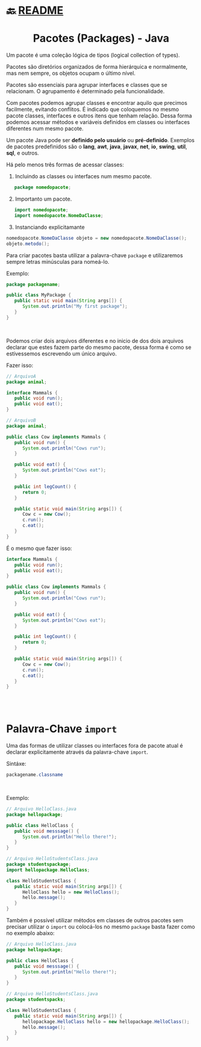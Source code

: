 # :back: [README](../../../README.md#programming-languages)

<h1 align="center">
   Pacotes (Packages) - Java
</h1>

Um pacote é uma coleção lógica de tipos (logical collection of types).

Pacotes são diretórios organizados de forma hierárquica e normalmente, mas nem sempre, os objetos ocupam o último nível.

Pacotes são essenciais para agrupar interfaces e classes que se relacionam. O agrupamento é determinado pela funcionalidade.

Com pacotes podemos agrupar classes e encontrar aquilo que precimos facilmente, evitando conflitos. É indicado que coloquemos no mesmo pacote classes, interfaces e outros itens que tenham relação. Dessa forma podemos acessar métodos e variáveis definidos em classes ou interfaces diferentes num mesmo pacote.

Um pacote Java pode ser **definido pelo usuário** ou **pré-definido**. Exemplos de pacotes predefinidos são o **lang**, **awt**, **java**, **javax**, **net**, **io**, **swing**, **util**, **sql**, e outros.

Há pelo menos três formas de acessar classes:
1. Incluindo as classes ou interfaces num mesmo pacote. 
```java
   package nomedopacote;
```
2. Importanto um pacote.
```java
   import nomedopacote;
   import nomedopacote.NomeDaClasse;
```
3. Instanciando explicitamante
```java
nomedopacote.NomeDaClasse objeto = new nomedopacote.NomeDaClasse();
objeto.metodo();
```

Para criar pacotes basta utilizar a palavra-chave `package` e utilizaremos sempre letras minúsculas para nomeá-lo.

Exemplo:

```java
package packagename;

public class MyPackage {
   public static void main(String args[]) {
      System.out.println("My first package");
   }
}
```

<br>

Podemos criar dois arquivos diferentes e no inicio de dos dois arquivos declarar que estes fazem parte do mesmo pacote, dessa forma é como se estivessemos escrevendo um único arquivo.

Fazer isso:

```java
// ArquivoA
package animal;

interface Mammals {
   public void run();
   public void eat();
}
```

```java
// ArquivoB
package animal;

public class Cow implements Mammals {
   public void run() {
      System.out.println("Cows run");
   }

   public void eat() {
      System.out.println("Cows eat");
   }

   public int legCount() {
      return 0;
   }

   public static void main(String args[]) {
      Cow c = new Cow();
      c.run();
      c.eat();
   }
}
```

É o mesmo que fazer isso:

```java
interface Mammals {
   public void run();
   public void eat();
}

public class Cow implements Mammals {
   public void run() {
      System.out.println("Cows run");
   }

   public void eat() {
      System.out.println("Cows eat");
   }

   public int legCount() {
      return 0;
   }

   public static void main(String args[]) {
      Cow c = new Cow();
      c.run();
      c.eat();
   }
}
```

<br>
<br>

# Palavra-Chave `import`
Uma das formas de utilizar classes ou interfaces fora de pacote atual é declarar explicitamente através da palavra-chave `import`.

Sintáxe:

```java
packagename.classname
```

<br>

Exemplo:

```java
// Arquivo HelloClass.java
package hellopackage;

public class HelloClass {
   public void messsage() {
      System.out.println("Hello there!");
   }
}
```

```java
// Arquivo HelloStudentsClass.java
package studentspackage;
import hellopackage.HelloClass;

class HelloStudentsClass {
   public static void main(String args[]) {
      HelloClass hello = new HelloClass();
      hello.message();
   }
}
```

Também é possível utilizar métodos em classes de outros pacotes sem precisar utilizar o `import` ou colocá-los no mesmo `package` basta fazer como no exemplo abaixo:

```java
// Arquivo HelloClass.java
package hellopackage;

public class HelloClass {
   public void messsage() {
      System.out.println("Hello there!");
   }
}
```

```java
// Arquivo HelloStudentsClass.java
package studentspacks;

class HelloStudentsClass {
   public static void main(String args[]) {
      hellopackage.HelloClass hello = new hellopackage.HelloClass();
      hello.message();
   }
}
```
















